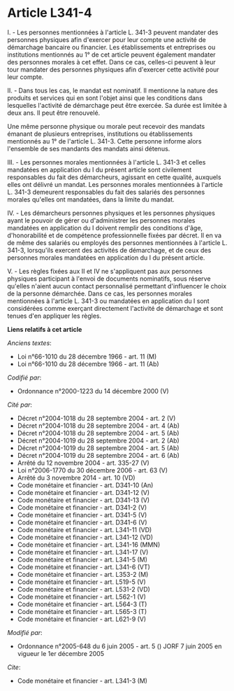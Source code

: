 # Article L341-4

I. - Les personnes mentionnées à l'article L. 341-3 peuvent mandater des personnes physiques afin d'exercer pour leur compte
une activité de démarchage bancaire ou financier. Les établissements et entreprises ou institutions mentionnés au 1° de cet
article peuvent également mandater des personnes morales à cet effet. Dans ce cas, celles-ci peuvent à leur tour mandater des
personnes physiques afin d'exercer cette activité pour leur compte.

II. - Dans tous les cas, le mandat est nominatif. Il mentionne la nature des produits et services qui en sont l'objet ainsi
que les conditions dans lesquelles l'activité de démarchage peut être exercée. Sa durée est limitée à deux ans. Il peut être
renouvelé.

Une même personne physique ou morale peut recevoir des mandats émanant de plusieurs entreprises, institutions ou
établissements mentionnés au 1° de l'article L. 341-3. Cette personne informe alors l'ensemble de ses mandants des mandats
ainsi détenus.

III. - Les personnes morales mentionnées à l'article L. 341-3 et celles mandatées en application du I du présent article sont
civilement responsables du fait des démarcheurs, agissant en cette qualité, auxquels elles ont délivré un mandat. Les
personnes morales mentionnées à l'article L. 341-3 demeurent responsables du fait des salariés des personnes morales qu'elles
ont mandatées, dans la limite du mandat.

IV. - Les démarcheurs personnes physiques et les personnes physiques ayant le pouvoir de gérer ou d'administrer les personnes
morales mandatées en application du I doivent remplir des conditions d'âge, d'honorabilité et de compétence professionnelle
fixées par décret. Il en va de même des salariés ou employés des personnes mentionnées à l'article L. 341-3, lorsqu'ils
exercent des activités de démarchage, et de ceux des personnes morales mandatées en application du I du présent article.

V. - Les règles fixées aux II et IV ne s'appliquent pas aux personnes physiques participant à l'envoi de documents
nominatifs, sous réserve qu'elles n'aient aucun contact personnalisé permettant d'influencer le choix de la personne
démarchée. Dans ce cas, les personnes morales mentionnées à l'article L. 341-3 ou mandatées en application du I sont
considérées comme exerçant directement l'activité de démarchage et sont tenues d'en appliquer les règles.

**Liens relatifs à cet article**

_Anciens textes_:

  - Loi n°66-1010 du 28 décembre 1966 - art. 11 (M)
  - Loi n°66-1010 du 28 décembre 1966 - art. 11 (Ab)

_Codifié par_:

  - Ordonnance n°2000-1223 du 14 décembre 2000 (V)

_Cité par_:

  - Décret n°2004-1018 du 28 septembre 2004 - art. 2 (V)
  - Décret n°2004-1018 du 28 septembre 2004 - art. 4 (Ab)
  - Décret n°2004-1018 du 28 septembre 2004 - art. 5 (Ab)
  - Décret n°2004-1019 du 28 septembre 2004 - art. 2 (Ab)
  - Décret n°2004-1019 du 28 septembre 2004 - art. 5 (Ab)
  - Décret n°2004-1019 du 28 septembre 2004 - art. 6 (Ab)
  - Arrêté du 12 novembre 2004 - art. 335-27 (V)
  - Loi n°2006-1770 du 30 décembre 2006 - art. 63 (V)
  - Arrêté du 3 novembre 2014 - art. 10 (VD)
  - Code monétaire et financier - art. D341-10 (An)
  - Code monétaire et financier - art. D341-12 (V)
  - Code monétaire et financier - art. D341-13 (V)
  - Code monétaire et financier - art. D341-2 (V)
  - Code monétaire et financier - art. D341-5 (V)
  - Code monétaire et financier - art. D341-6 (V)
  - Code monétaire et financier - art. L341-11 (VD)
  - Code monétaire et financier - art. L341-12 (VD)
  - Code monétaire et financier - art. L341-16 (MMN)
  - Code monétaire et financier - art. L341-17 (V)
  - Code monétaire et financier - art. L341-5 (M)
  - Code monétaire et financier - art. L341-6 (VT)
  - Code monétaire et financier - art. L353-2 (M)
  - Code monétaire et financier - art. L519-5 (V)
  - Code monétaire et financier - art. L531-2 (VD)
  - Code monétaire et financier - art. L562-1 (V)
  - Code monétaire et financier - art. L564-3 (T)
  - Code monétaire et financier - art. L565-3 (T)
  - Code monétaire et financier - art. L621-9 (V)

_Modifié par_:

  - Ordonnance n°2005-648 du 6 juin 2005 - art. 5 () JORF 7 juin 2005 en vigueur le 1er décembre 2005

_Cite_:

  - Code monétaire et financier - art. L341-3 (M)
